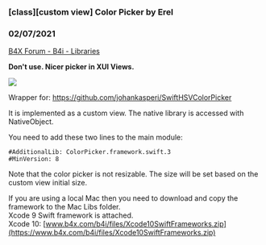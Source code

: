 ### [class][custom view] Color Picker by Erel
### 02/07/2021
[B4X Forum - B4i - Libraries](https://www.b4x.com/android/forum/threads/76118/)

**Don't use. Nicer picker in XUI Views.**  
  
![](https://www.b4x.com/basic4android/images/SS-2017-02-12_17.54.44.png)  
  
Wrapper for: <https://github.com/johankasperi/SwiftHSVColorPicker>  
  
It is implemented as a custom view. The native library is accessed with NativeObject.  
  
You need to add these two lines to the main module:  

```B4X
#AdditionalLib: ColorPicker.framework.swift.3  
#MinVersion: 8
```

  
  
Note that the color picker is not resizable. The size will be set based on the custom view initial size.  
  
If you are using a local Mac then you need to download and copy the framework to the Mac Libs folder.  
Xcode 9 Swift framework is attached.  
Xcode 10: [www.b4x.com/b4i/files/Xcode10SwiftFrameworks.zip](https://www.b4x.com/b4i/files/Xcode10SwiftFrameworks.zip)